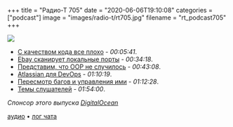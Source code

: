 +++
title = "Радио-Т 705"
date = "2020-06-06T19:10:08"
categories = ["podcast"]
image = "images/radio-t/rt705.jpg"
filename = "rt_podcast705"
+++

![](https://radio-t.com/images/radio-t/rt705.jpg)

- [С качеством кода все плохо](https://news.ycombinator.com/item?id=23426574) - *00:05:41*.
- [Ebay сканирует локальные порты](https://blog.nem.ec/2020/05/24/ebay-port-scanning/) - *00:34:18*.
- [Представим, что OOP не случилось](https://www.johndcook.com/blog/2020/05/15/pretending-oop-never-happened/) - *00:43:08*.
- [Atlassian для DevOps](https://techcrunch.com/2020/06/02/atlassian-launches-new-devops-features/) - *01:10:19*.
- [Пересмотр багов и управления ими](https://almad.blog/essays/no-bugs-just-todos/) - *01:12:28*.
- [Темы слушателей](https://radio-t.com/p/2020/06/03/prep-705/) - *01:54:00*.

*Спонсор этого выпуска [DigitalOcean](https://do.co/radiot)*


[аудио](https://cdn.radio-t.com/rt_podcast705.mp3) • [лог чата](https://chat.radio-t.com/logs/radio-t-705.html)
<audio src="https://cdn.radio-t.com/rt_podcast705.mp3" preload="none"></audio>

